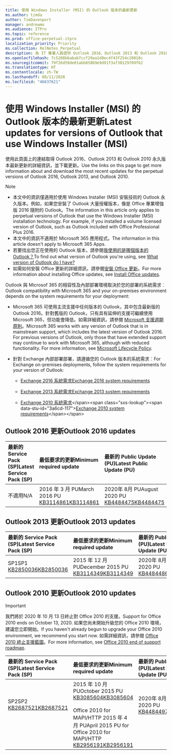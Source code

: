 ```yaml
---
title: 使用 Windows Installer (MSI) 的 Outlook 版本的最新更新
ms.author: timda
author: TimDavenport
manager: andrewmo
ms.audience: ITPro
ms.topic: reference
ms.prod: office-perpetual-itpro
localization_priority: Priority
ms.collection: RelNotes_Perpetual
description: 為 IT 專業人員提供 Outlook 2016、Outlook 2013 和 Outlook 2010 永久版本的最新更新資訊連結
ms.openlocfilehash: 7c5208b6abab7ccf29aa1d8ec4f43f254c20018c
ms.sourcegitcommit: 79f26d59de01abb85869e9d91f3af30129709f62
ms.translationtype: HT
ms.contentlocale: zh-TW
ms.lasthandoff: 08/11/2020
ms.locfileid: "46637621"
---
```

# <a name="latest-updates-for-versions-of-outlook-that-use-windows-installer-msi"></a><span data-ttu-id="3a6cd-103">使用 Windows Installer (MSI) 的 Outlook 版本的最新更新</span><span class="sxs-lookup"><span data-stu-id="3a6cd-103">Latest updates for versions of Outlook that use Windows Installer (MSI)</span></span>

<span data-ttu-id="3a6cd-104">使用此頁面上的連結取得 Outlook 2016、Outlook 2013 和 Outlook 2010 永久版本最新更新的詳細資訊，並下載更新。</span><span class="sxs-lookup"><span data-stu-id="3a6cd-104">Use the links on this page to get more information about and download the most recent updates for the perpetual versions of Outlook 2016, Outlook 2013, and Outlook 2010.</span></span>
  
> [!NOTE]
> - <span data-ttu-id="3a6cd-p101">本文中的資訊僅適用於使用 Windows Installer (MSI) 安裝技術的 Outlook 永久版本。例如，如果您安裝了 Outlook 大量授權版本，像是 Office 專業增強版 2016 隨附的 Outlook。</span><span class="sxs-lookup"><span data-stu-id="3a6cd-p101">The information in this article only applies to perpetual versions of Outlook that use the Windows Installer (MSI) installation technology. For example, if you installed a volume licensed version of Outlook, such as Outlook included with Office Professional Plus 2016.</span></span>
> - <span data-ttu-id="3a6cd-107">本文中的資訊不適用於 Microsoft 365 應用程式。</span><span class="sxs-lookup"><span data-stu-id="3a6cd-107">The information in this article doesn't apply to Microsoft 365 Apps.</span></span>
> - <span data-ttu-id="3a6cd-108">若要找出您正在使用的 Outlook 版本，請參閱[我使用的是哪個版本的 Outlook？](https://support.office.com/article/b3a9568c-edb5-42b9-9825-d48d82b2257c)</span><span class="sxs-lookup"><span data-stu-id="3a6cd-108">To find out what version of Outlook you're using, see [What version of Outlook do I have?](https://support.office.com/article/b3a9568c-edb5-42b9-9825-d48d82b2257c)</span></span>
> - <span data-ttu-id="3a6cd-109">如需如何安裝 Office 更新的詳細資訊，請參閱[安裝 Office 更新](https://support.office.com/article/2ab296f3-7f03-43a2-8e50-46de917611c5)。</span><span class="sxs-lookup"><span data-stu-id="3a6cd-109">For more information about installing Office updates, see [Install Office updates](https://support.office.com/article/2ab296f3-7f03-43a2-8e50-46de917611c5).</span></span> 
  
<span data-ttu-id="3a6cd-110">Outlook 與 Microsof 365 的相容性及內部部署環境取決於您的部署的系統需求︰</span><span class="sxs-lookup"><span data-stu-id="3a6cd-110">Outlook compatibility with Microsoft 365 and your on-premises environment depends on the system requirements for your deployment:</span></span>
  
- <span data-ttu-id="3a6cd-p102">Microsoft 365 可使用主流支援中任何版本的 Outlook，其中包含最新版的 Outlook 2016。針對舊版的 Outlook，只有具有延伸的支援可繼續使用 Microsoft 365，但功能會降低。如需詳細資訊，請參閱 [Microsoft 支援週期原則](https://support.microsoft.com/lifecycle)。</span><span class="sxs-lookup"><span data-stu-id="3a6cd-p102">Microsoft 365 works with any version of Outlook that is in mainstream support, which includes the latest version of Outlook 2016. For previous versions of Outlook, only those that have extended support may continue to work with Microsoft 365, although with reduced functionality. For more information, see [Microsoft Lifecycle Policy](https://support.microsoft.com/lifecycle).</span></span>
    
- <span data-ttu-id="3a6cd-114">針對 Exchange 內部部署部署，請遵循您的 Outlook 版本的系統需求︰</span><span class="sxs-lookup"><span data-stu-id="3a6cd-114">For Exchange on-premises deployments, follow the system requirements for your version of Outlook:</span></span>
    
  - [<span data-ttu-id="3a6cd-115">Exchange 2016 系統需求</span><span class="sxs-lookup"><span data-stu-id="3a6cd-115">Exchange 2016 system requirements</span></span>](https://docs.microsoft.com/Exchange/plan-and-deploy/system-requirements)
    
  - [<span data-ttu-id="3a6cd-116">Exchange 2013 系統需求</span><span class="sxs-lookup"><span data-stu-id="3a6cd-116">Exchange 2013 system requirements</span></span>](https://docs.microsoft.com/exchange/exchange-2013-system-requirements-exchange-2013-help)
    
  - <span data-ttu-id="3a6cd-117">[Exchange 2010 系統需求](https://docs.microsoft.com/previous-versions/office/exchange-server-2010/aa996719(v=exchg.141))</span><span class="sxs-lookup"><span data-stu-id="3a6cd-117">[Exchange 2010 system requirements](https://docs.microsoft.com/previous-versions/office/exchange-server-2010/aa996719(v=exchg.141))</span></span>

   
## <a name="outlook-2016-updates"></a><span data-ttu-id="3a6cd-118">Outlook 2016 更新</span><span class="sxs-lookup"><span data-stu-id="3a6cd-118">Outlook 2016 updates</span></span>

|<span data-ttu-id="3a6cd-119">**最新的 Service Pack (SP)**</span><span class="sxs-lookup"><span data-stu-id="3a6cd-119">**Latest Service Pack (SP)**</span></span>|<span data-ttu-id="3a6cd-120">**最低要求的更新**</span><span class="sxs-lookup"><span data-stu-id="3a6cd-120">**Minimum required update**</span></span>|<span data-ttu-id="3a6cd-121">**最新的 Public Update (PU)**</span><span class="sxs-lookup"><span data-stu-id="3a6cd-121">**Latest Public Update (PU)**</span></span>|
|:-----|:-----|:-----|
|<span data-ttu-id="3a6cd-122">不適用</span><span class="sxs-lookup"><span data-stu-id="3a6cd-122">N/A</span></span>  <br/> |<span data-ttu-id="3a6cd-123">2016 年 3 月 PU</span><span class="sxs-lookup"><span data-stu-id="3a6cd-123">March 2016 PU</span></span> <br/>[<span data-ttu-id="3a6cd-124">KB3114861</span><span class="sxs-lookup"><span data-stu-id="3a6cd-124">KB3114861</span></span>](https://support.microsoft.com/help/3114861) <br/> |<span data-ttu-id="3a6cd-125">2020年 8月 PU</span><span class="sxs-lookup"><span data-stu-id="3a6cd-125">August 2020 PU</span></span> <br/>[<span data-ttu-id="3a6cd-126">KB4484475</span><span class="sxs-lookup"><span data-stu-id="3a6cd-126">KB4484475</span></span>](https://support.microsoft.com/help/4484475) 

## <a name="outlook-2013-updates"></a><span data-ttu-id="3a6cd-127">Outlook 2013 更新</span><span class="sxs-lookup"><span data-stu-id="3a6cd-127">Outlook 2013 updates</span></span>

|<span data-ttu-id="3a6cd-128">**最新的 Service Pack (SP)**</span><span class="sxs-lookup"><span data-stu-id="3a6cd-128">**Latest Service Pack (SP)**</span></span>|<span data-ttu-id="3a6cd-129">**最低要求的更新**</span><span class="sxs-lookup"><span data-stu-id="3a6cd-129">**Minimum required update**</span></span>|<span data-ttu-id="3a6cd-130">**最新的 Public Update (PU)**</span><span class="sxs-lookup"><span data-stu-id="3a6cd-130">**Latest Public Update (PU)**</span></span>|
|:-----|:-----|:-----|
|<span data-ttu-id="3a6cd-131">SP1</span><span class="sxs-lookup"><span data-stu-id="3a6cd-131">SP1</span></span>  <br/>[<span data-ttu-id="3a6cd-132">KB2850036</span><span class="sxs-lookup"><span data-stu-id="3a6cd-132">KB2850036</span></span>](https://go.microsoft.com/fwlink/p/?LinkId=512538) <br/> |<span data-ttu-id="3a6cd-133">2015 年 12 月 PU</span><span class="sxs-lookup"><span data-stu-id="3a6cd-133">December 2015 PU</span></span> <br/>[<span data-ttu-id="3a6cd-134">KB3114349</span><span class="sxs-lookup"><span data-stu-id="3a6cd-134">KB3114349</span></span>](https://support.microsoft.com/kb/3114349) <br/> |<span data-ttu-id="3a6cd-135">2020年 8月 PU</span><span class="sxs-lookup"><span data-stu-id="3a6cd-135">August 2020 PU</span></span> <br/>[<span data-ttu-id="3a6cd-136">KB4484486</span><span class="sxs-lookup"><span data-stu-id="3a6cd-136">KB4484486</span></span>](https://support.microsoft.com/help/4484486)  |
   
## <a name="outlook-2010-updates"></a><span data-ttu-id="3a6cd-137">Outlook 2010 更新</span><span class="sxs-lookup"><span data-stu-id="3a6cd-137">Outlook 2010 updates</span></span>
> [!IMPORTANT]
> <span data-ttu-id="3a6cd-138">我們將於 2020 年 10 月 13 日終止對 Office 2010 的支援。</span><span class="sxs-lookup"><span data-stu-id="3a6cd-138">Support for Office 2010 ends on October 13, 2020.</span></span> <span data-ttu-id="3a6cd-139">如果您尚未開始升級您的 Office 2010 環境，建議您立即開始。</span><span class="sxs-lookup"><span data-stu-id="3a6cd-139">If you haven't already begun to upgrade your Office 2010 environment, we recommend you start now.</span></span> <span data-ttu-id="3a6cd-140">如需詳細資訊，請參閱 [Office 2010 終止支援藍圖](https://docs.microsoft.com/DeployOffice/office-2010-end-support-roadmap)。</span><span class="sxs-lookup"><span data-stu-id="3a6cd-140">For more information, see [Office 2010 end of support roadmap](https://docs.microsoft.com/DeployOffice/office-2010-end-support-roadmap).</span></span>

|<span data-ttu-id="3a6cd-141">**最新的 Service Pack (SP)**</span><span class="sxs-lookup"><span data-stu-id="3a6cd-141">**Latest Service Pack (SP)**</span></span>|<span data-ttu-id="3a6cd-142">**最低要求的更新**</span><span class="sxs-lookup"><span data-stu-id="3a6cd-142">**Minimum required update**</span></span>|<span data-ttu-id="3a6cd-143">**最新的 Public Update (PU)**</span><span class="sxs-lookup"><span data-stu-id="3a6cd-143">**Latest Public Update (PU)**</span></span>|
|:-----|:-----|:-----|
|<span data-ttu-id="3a6cd-144">SP2</span><span class="sxs-lookup"><span data-stu-id="3a6cd-144">SP2</span></span> <br/>[<span data-ttu-id="3a6cd-145">KB2687521</span><span class="sxs-lookup"><span data-stu-id="3a6cd-145">KB2687521</span></span>](https://go.microsoft.com/fwlink/p/?LinkId=512542) <br><br><br><br/> |<span data-ttu-id="3a6cd-146">2015 年 10 月 PU</span><span class="sxs-lookup"><span data-stu-id="3a6cd-146">October 2015 PU</span></span> <br/> [<span data-ttu-id="3a6cd-147">KB3085604</span><span class="sxs-lookup"><span data-stu-id="3a6cd-147">KB3085604</span></span>](https://support.microsoft.com/kb/3085604) <br/><br/>  <span data-ttu-id="3a6cd-148">Office 2010 for MAPI/HTTP 2015 年 4 月 PU</span><span class="sxs-lookup"><span data-stu-id="3a6cd-148">April 2015 PU for Office 2010 for MAPI/HTTP</span></span> <br/> [<span data-ttu-id="3a6cd-149">KB2956191</span><span class="sxs-lookup"><span data-stu-id="3a6cd-149">KB2956191</span></span>](https://support.microsoft.com/help/2956191/april-14-2015-update-for-office-2010-kb2956191) <br/> |<span data-ttu-id="3a6cd-150">2020年 8月 PU</span><span class="sxs-lookup"><span data-stu-id="3a6cd-150">August 2020 PU</span></span> <br/>[<span data-ttu-id="3a6cd-151">KB4484497</span><span class="sxs-lookup"><span data-stu-id="3a6cd-151">KB4484497</span></span>](https://support.microsoft.com/help/4484497) <br><br><br><br/>|
   

